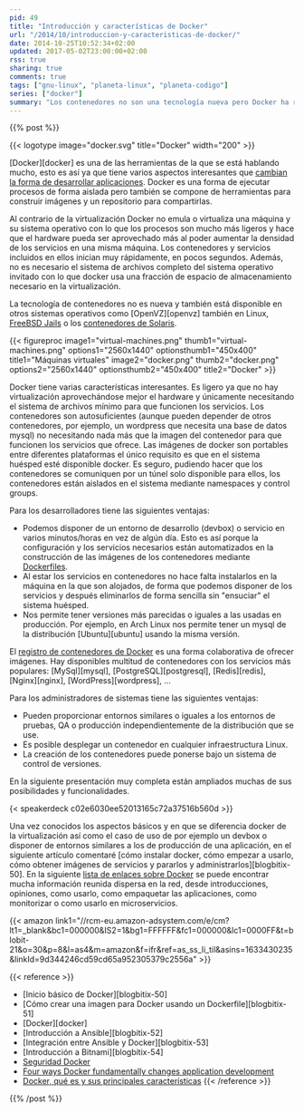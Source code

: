 ```yaml
---
pid: 49
title: "Introducción y características de Docker"
url: "/2014/10/introduccion-y-caracteristicas-de-docker/"
date: 2014-10-25T10:52:34+02:00
updated: 2017-05-02T23:00:00+02:00
rss: true
sharing: true
comments: true
tags: ["gnu-linux", "planeta-linux", "planeta-codigo"]
series: ["docker"]
summary: "Los contenedores no son una tecnología nueva pero Docker ha reunido las características necesarias para hacerla sencilla y popular en Linux. Suponen un cambio en la infraestructura de las aplicaciones con algunas ventajas sobre la virtualización y la instalación de los servicios directamente en el sistema."
---
```


{{% post %}}

{{< logotype image="docker.svg" title="Docker" width="200" >}}

[Docker][docker] es una de las herramientas de la que se está hablando mucho, esto es así ya que tiene varios aspectos interesantes que [cambian la forma de desarrollar aplicaciones](https://www.javaworld.com/article/2685223/java-app-dev/four-ways-docker-fundamentally-changes-application-development.html). Docker es una forma de ejecutar procesos de forma aislada pero también se compone de herramientas para construir imágenes y un repositorio para compartirlas.

Al contrario de la virtualización Docker no emula o virtualiza una máquina y su sistema operativo con lo que los procesos son mucho más ligeros y hace que el hardware pueda ser aprovechado más al poder aumentar la densidad de los servicios en una misma máquina. Los contenedores y servicios incluidos en ellos inician muy rápidamente, en pocos segundos. Además, no es necesario el sistema de archivos completo del sistema operativo invitado con lo que docker usa una fracción de espacio de almacenamiento necesario en la virtualización.

La tecnología de contenedores no es nueva y también está disponible en otros sistemas operativos como [OpenVZ][openvz] también en Linux, [FreeBSD Jails](http://www.freebsd.org/doc/handbook/jails.html) o los [contenedores de Solaris](https://www.oracle.com/technetwork/server-storage/solaris/containers-169727.html).

{{< figureproc
    image1="virtual-machines.png" thumb1="virtual-machines.png" options1="2560x1440" optionsthumb1="450x400" title1="Máquinas virtuales"
    image2="docker.png" thumb2="docker.png" options2="2560x1440" optionsthumb2="450x400" title2="Docker" >}}

Docker tiene varias características interesantes. Es ligero ya que no hay virtualización aprovechándose mejor el hardware y únicamente necesitando el sistema de archivos mínimo para que funcionen los servicios. Los contenedores son autosuficientes (aunque pueden depender de otros contenedores, por ejemplo, un wordpress que necesita una base de datos mysql) no necesitando nada más que la imagen del contenedor para que funcionen los servicios que ofrece. Las imágenes de docker son portables entre diferentes plataformas el único requisito es que en el sistema huésped esté disponible docker. Es seguro, pudiendo hacer que los contenedores se comuniquen por un túnel solo disponible para ellos, los contenedores están aislados en el sistema mediante namespaces y control groups.

Para los desarrolladores tiene las siguientes ventajas:

* Podemos disponer de un entorno de desarrollo (devbox) o servicio en varios minutos/horas en vez de algún día. Esto es así porque la configuración y los servicios necesarios están automatizados en la construcción de las imágenes de los contenedores mediante [Dockerfiles](https://docs.docker.com/reference/builder/).
* Al estar los servicios en contenedores no hace falta instalarlos en la máquina en la que son alojados, de forma que podemos disponer de los servicios y después eliminarlos de forma sencilla sin "ensuciar" el sistema huésped.
* Nos permite tener versiones más parecidas o iguales a las usadas en producción. Por ejemplo, en Arch Linux nos permite tener un mysql de la distribución [Ubuntu][ubuntu] usando la misma versión.

El [registro de contenedores de Docker](https://registry.hub.docker.com/) es una forma colaborativa de ofrecer imágenes. Hay disponibles multitud de contenedores con los servicios más populares: [MySql][mysql], [PostgreSQL][postgresql], [Redis][redis], [Nginx][nginx], [WordPress][wordpress], ...

Para los administradores de sistemas tiene las siguientes ventajas:

* Pueden proporcionar entornos similares o iguales a los entornos de pruebas, QA o producción independientemente de la distribución que se use.
* Es posible desplegar un contenedor en cualquier infraestructura Linux.
* La creación de los contenedores puede ponerse bajo un sistema de control de versiones.

En la siguiente presentación muy completa están ampliados muchas de sus posibilidades y funcionalidades.

{< speakerdeck c02e6030ee52013165c72a37516b560d >}}

Una vez conocidos los aspectos básicos y en que se diferencia docker de la virtualización así como el caso de uso de por ejemplo un devbox o disponer de entornos similares a los de producción de una aplicación, en el siguiente artículo comentaré [cómo instalar docker, cómo empezar a usarlo, cómo obtener imágenes de servicios y pararlos y administrarlos][blogbitix-50]. En la siguiente [lista de enlaces sobre Docker](http://www.nkode.io/2014/08/24/valuable-docker-links.html) se puede encontrar mucha información reunida dispersa en la red, desde introducciones, opiniones, como usarlo, como empaquetar las aplicaciones, como monitorizar o como usarlo en microservicios.

{{< amazon
    link1="//rcm-eu.amazon-adsystem.com/e/cm?lt1=_blank&bc1=000000&IS2=1&bg1=FFFFFF&fc1=000000&lc1=0000FF&t=blobit-21&o=30&p=8&l=as4&m=amazon&f=ifr&ref=as_ss_li_til&asins=1633430235&linkId=9d344246cd59cd65a952305379c2556a" >}}

{{< reference >}}
* [Inicio básico de Docker][blogbitix-50]
* [Cómo crear una imagen para Docker usando un Dockerfile][blogbitix-51]
* [Docker][docker]
* [Introducción a Ansible][blogbitix-52]
* [Integración entre Ansible y Docker][blogbitix-53]
* [Introducción a Bitnami][blogbitix-54]
* [Seguridad Docker](https://docs.docker.com/articles/security/)
* [Four ways Docker fundamentally changes application development](https://www.javaworld.com/article/2685223/java-app-dev/four-ways-docker-fundamentally-changes-application-development.html)
* [Docker, qué es y sus principales características](https://openwebinars.net/docker-que-es-sus-principales-caracteristicas/)
{{< /reference >}}

{{% /post %}}
